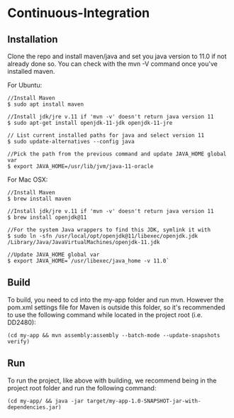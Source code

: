 # Continuous-Integration


## Installation
Clone the repo and install maven/java and set you java version to 11.0 if not already done so. You can check with the mvn -V command once you've installed maven.

For Ubuntu:
```
//Install Maven
$ sudo apt install maven 

//Install jdk/jre v.11 if 'mvn -v' doesn't return java version 11
$ sudo apt-get install openjdk-11-jdk openjdk-11-jre

// List current installed paths for java and select version 11
$ sudo update-alternatives --config java

//Pick the path from the previous command and update JAVA_HOME global var
$ export JAVA_HOME=/usr/lib/jvm/java-11-oracle
```
For Mac OSX:
```
//Install Maven
$ brew install maven 

//Install jdk/jre v.11 if 'mvn -v' doesn't return java version 11
$ brew install openjdk@11

//For the system Java wrappers to find this JDK, symlink it with
$ sudo ln -sfn /usr/local/opt/openjdk@11/libexec/openjdk.jdk /Library/Java/JavaVirtualMachines/openjdk-11.jdk

//Update JAVA_HOME global var
$ export JAVA_HOME=`/usr/libexec/java_home -v 11.0`
```

## Build
To build, you need to cd into the my-app folder and run mvn. However the pom.xml settings file for Maven is outside this folder, so it's recommended to use the following command while located in the project root (i.e. DD2480):
```
(cd my-app && mvn assembly:assembly --batch-mode --update-snapshots verify)
```

## Run
To run the project, like above with building, we recommend being in the project root folder and run the following command:
```
(cd my-app/ && java -jar target/my-app-1.0-SNAPSHOT-jar-with-dependencies.jar)
```